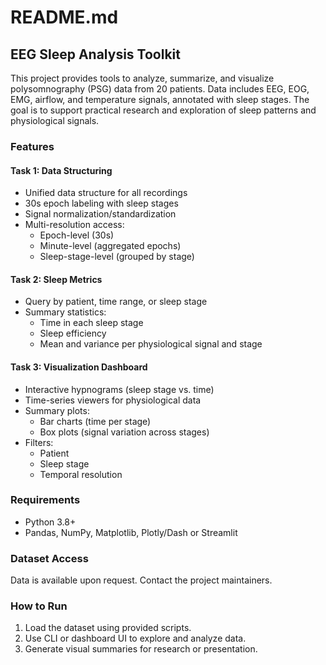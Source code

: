 # README.md

## EEG Sleep Analysis Toolkit

This project provides tools to analyze, summarize, and visualize polysomnography (PSG) data from 20 patients. Data includes EEG, EOG, EMG, airflow, and temperature signals, annotated with sleep stages. The goal is to support practical research and exploration of sleep patterns and physiological signals.

### Features

#### Task 1: Data Structuring
- Unified data structure for all recordings
- 30s epoch labeling with sleep stages
- Signal normalization/standardization
- Multi-resolution access:
  - Epoch-level (30s)
  - Minute-level (aggregated epochs)
  - Sleep-stage-level (grouped by stage)

#### Task 2: Sleep Metrics
- Query by patient, time range, or sleep stage
- Summary statistics:
  - Time in each sleep stage
  - Sleep efficiency
  - Mean and variance per physiological signal and stage

#### Task 3: Visualization Dashboard
- Interactive hypnograms (sleep stage vs. time)
- Time-series viewers for physiological data
- Summary plots:
  - Bar charts (time per stage)
  - Box plots (signal variation across stages)
- Filters:
  - Patient
  - Sleep stage
  - Temporal resolution

### Requirements
- Python 3.8+
- Pandas, NumPy, Matplotlib, Plotly/Dash or Streamlit

### Dataset Access
Data is available upon request. Contact the project maintainers.

### How to Run
1. Load the dataset using provided scripts.
2. Use CLI or dashboard UI to explore and analyze data.
3. Generate visual summaries for research or presentation.


